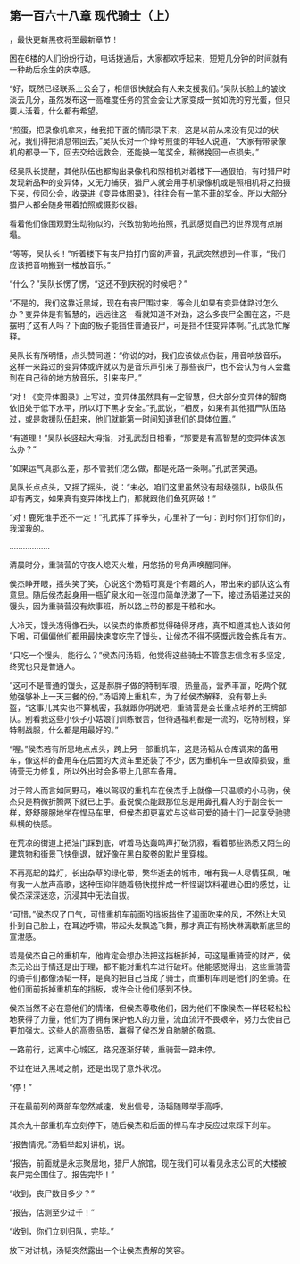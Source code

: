## 第一百六十八章 现代骑士（上）
，最快更新黑夜将至最新章节！

困在6楼的人们纷纷行动，电话拨通后，大家都欢呼起来，短短几分钟的时间就有一种劫后余生的庆幸感。

“好，既然已经联系上公会了，相信很快就会有人来支援我们。”吴队长脸上的皱纹淡去几分，虽然发布这一高难度任务的赏金会让大家变成一贫如洗的穷光蛋，但只要人活着，什么都有希望。

“煎蛋，把录像机拿来，给我把下面的情形录下来，这是以前从来没有见过的状况，我们得把消息带回去。”吴队长对一个绰号煎蛋的年轻人说道，“大家有带录像机的都录一下，回去交给远救会，还能换一笔奖金，稍微挽回一点损失。”

经吴队长提醒，其他队伍也都掏出录像机和照相机对着楼下一通狠拍，有时猎尸时发现新品种的变异体，又无力捕获，猎尸人就会用手机录像机或是照相机将之拍摄下来，传回公会，收录进《变异体图录》，往往会有一笔不菲的奖金。所以大部分猎尸人都会随身带着拍照或摄影仪器。

看着他们像围观野生动物似的，兴致勃勃地拍照，孔武感觉自己的世界观有点崩塌。

“等等，吴队长！”听着楼下有丧尸拍打门窗的声音，孔武突然想到一件事，“我们应该把音响搬到一楼放音乐。”

“什么？”吴队长愣了愣，“这还不到庆祝的时候吧？”

“不是的，我们这靠近黑域，现在有丧尸围过来，等会儿如果有变异体路过怎么办？变异体是有智慧的，远远往这一看就知道不对劲，这么多丧尸全围在这，不是摆明了这有人吗？下面的板子能挡住普通丧尸，可是挡不住变异体啊。”孔武急忙解释。

吴队长有所明悟，点头赞同道：“你说的对，我们应该做点伪装，用音响放音乐，这样一来路过的变异体或许就以为是音乐声引来了那些丧尸，也不会认为有人会蠢到在自己待的地方放音乐，引来丧尸。”

“对！《变异体图录》上写过，变异体虽然具有一定智慧，但大部分变异体的智商依旧处于低下水平，所以灯下黑才安全。”孔武说，“相反，如果有其他猎尸队伍路过，或是救援队伍赶来，他们就能第一时间知道我们的具体位置。”

“有道理！”吴队长竖起大拇指，对孔武刮目相看，“那要是有高智慧的变异体该怎么办？”

“如果运气真那么差，那不管我们怎么做，都是死路一条啊。”孔武苦笑道。

吴队长点点头，又摇了摇头，说：“未必，咱们这里虽然没有超级强队，b级队伍却有两支，如果真有变异体找上门，那就跟他们鱼死网破！”

“对！鹿死谁手还不一定！”孔武挥了挥拳头，心里补了一句：到时你们打你们的，我溜我的。

………………

清晨时分，重骑营的守夜人熄灭火堆，用悠扬的号角声唤醒同伴。

侯杰睁开眼，摇头笑了笑，心说这个汤韬可真是个有趣的人，带出来的部队这么有意思。随后侯杰起身用一瓶矿泉水和一张湿巾简单洗漱了一下，接过汤韬递过来的馒头，因为重骑营没有炊事班，所以路上带的都是干粮和水。

大冷天，馒头冻得像石头，以侯杰的体质都觉得硌得牙疼，真不知道其他人该如何下咽，可偏偏他们都用最快速度吃完了馒头，让侯杰不得不感慨远救会练兵有方。

“只吃一个馒头，能行么？”侯杰问汤韬，他觉得这些骑士不管意志信念有多坚定，终究也只是普通人。

“这可不是普通的馒头，这是郝胖子做的特制军粮，热量高，营养丰富，吃两个就勉强够补上一天三餐的份。”汤韬跨上重机车，为了给侯杰解释，没有带上头盔，“这事儿其实也不算机密，我就跟你明说吧，重骑营是会长重点培养的王牌部队。别看我这些小伙子小姑娘们训练很苦，但待遇福利都是一流的，吃特制粮，穿特制战服，什么都是用最好的。”

“喔。”侯杰若有所思地点点头，跨上另一部重机车，这是汤韬从仓库调来的备用车，像这样的备用车在后面的大货车里还装了不少，因为重机车一旦故障损毁，重骑营无力修复，所以外出时会多带上几部车备用。

对于常人而言如同野马，难以驾驭的重机车在侯杰手上就像一只温顺的小马驹，侯杰只是稍微折腾两下就已上手。虽说侯杰能跟那位总是用鼻孔看人的于副会长一样，舒舒服服地坐在悍马车里，但侯杰却更喜欢与这些可爱的骑士们一起享受驰骋纵横的快感。

在荒凉的街道上把油门踩到底，听着马达轰鸣声打破沉寂，看着那些熟悉又陌生的建筑物和街景飞快倒退，就好像在黑白胶卷的默片里穿梭。

不再亮起的路灯，长出杂草的绿化带，繁华逝去的城市，唯有我一人尽情狂飙，唯有我一人放声高歌，这种压抑伴随着畅快搅拌成一杯怪诞饮料灌进心田的感觉，让侯杰深深迷恋，沉浸其中无法自拔。

“可惜。”侯杰叹了口气，可惜重机车前面的挡板挡住了迎面吹来的风，不然让大风扑到自己脸上，在耳边呼啸，带起头发飘逸飞舞，那才真正有畅快淋漓歇斯底里的宣泄感。

若是侯杰自己的重机车，他肯定会想办法把这挡板拆掉，可这是重骑营的财产，侯杰无论出于情还是出于理，都不能对重机车进行破坏。他能感觉得出，这些重骑营的骑手们都像汤韬一样，是真的把自己当成了骑士，而重机车则是他们的坐骑。在他们面前拆掉重机车的挡板，或许会让他们感到不快。

侯杰当然不必在意他们的情绪，但侯杰尊敬他们，因为他们不像侯杰一样轻轻松松地获得了力量，他们为了拥有保护他人的力量，流血流汗不畏艰辛，努力去使自己更加强大。这些人的高贵品质，赢得了侯杰发自肺腑的敬意。

一路前行，远离中心城区，路况逐渐好转，重骑营一路未停。

不过在进入黑域之前，还是出现了意外状况。

“停！”

开在最前列的两部车忽然减速，发出信号，汤韬随即举手高呼。

其余九十部重机车立刻停下，随后侯杰和后面的悍马车才反应过来踩下刹车。

“报告情况。”汤韬举起对讲机，说。

“报告，前面就是永志聚居地，猎尸人旅馆，现在我们可以看见永志公司的大楼被丧尸完全围住了。报告完毕！”

“收到，丧尸数目多少？”

“报告，估测至少过千！”

“收到，你们立刻归队，完毕。”

放下对讲机，汤韬突然露出一个让侯杰费解的笑容。

